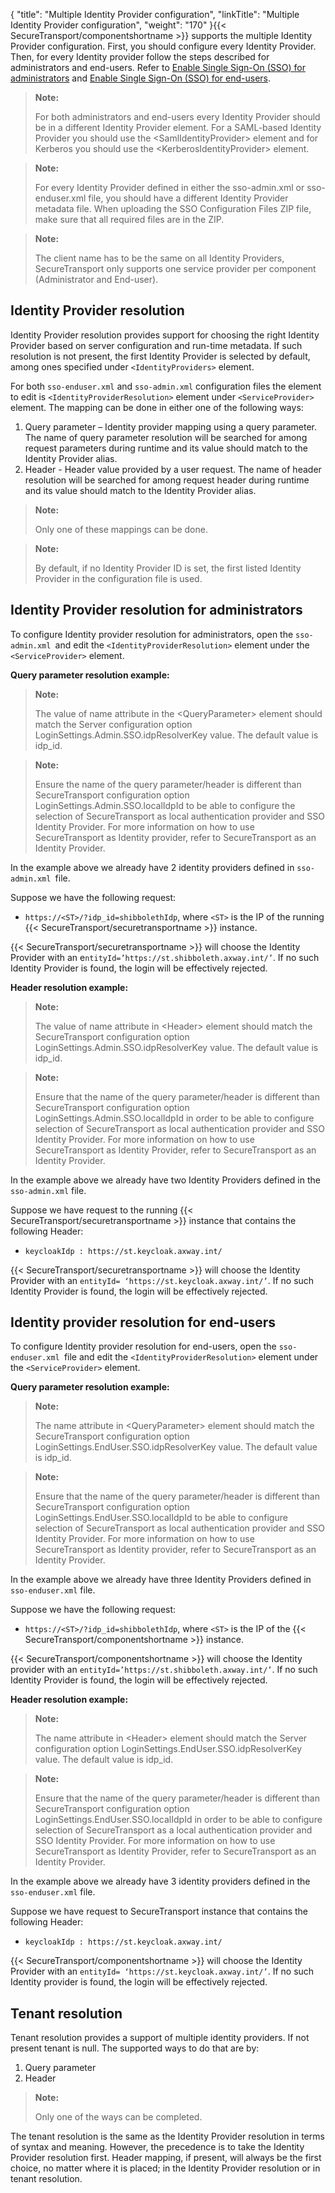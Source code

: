 {
    "title": "Multiple Identity Provider configuration",
    "linkTitle": "Multiple Identity Provider configuration",
    "weight": "170"
}{{< SecureTransport/componentshortname  >}} supports the multiple Identity Provider configuration. First, you should configure every Identity Provider. Then, for every Identity provider follow the steps described for administrators and end-users. Refer to <a href="../c_st_enable_sso_admin#Enable" class="MCXref xref">Enable Single Sign-On (SSO) for administrators</a> and <a href="../c_st_enable_sso_endusers#Enable2" class="MCXref xref">Enable Single Sign-On (SSO) for end-users</a>.

> **Note:**
>
> For both administrators and end-users every Identity Provider should be in a different Identity Provider element. For a SAML-based Identity Provider you should use the &lt;SamlIdentityProvider> element and for Kerberos you should use the &lt;KerberosIdentityProvider> element.

> **Note:**
>
> For every Identity Provider defined in either the sso-admin.xml or sso-enduser.xml file, you should have a different Identity Provider metadata file. When uploading the SSO Configuration Files ZIP file, make sure that all required files are in the ZIP.

> **Note:**
>
> The client name has to be the same on all Identity Providers, SecureTransport only supports one service provider per component (Administrator and End-user).

## Identity Provider resolution

Identity Provider resolution provides support for choosing the right Identity Provider based on server configuration and run-time metadata. If such resolution is not present, the first Identity Provider is selected by default, among ones specified under `<IdentityProviders>` element.

For both `sso-enduser.xml` and `sso-admin.xml` configuration files the element to edit is `<IdentityProviderResolution>` element under `<ServiceProvider>` element. The mapping can be done in either one of the following ways:

1.  Query parameter – Identity provider mapping using a query parameter. The name of query parameter resolution will be searched for among request parameters during runtime and its value should match to the Identity Provider alias.
2.  Header - Header value provided by a user request. The name of header resolution will be searched for among request header during runtime and its value should match to the Identity Provider alias.

> **Note:**
>
> Only one of these mappings can be done.

> **Note:**
>
> By default, if no Identity Provider ID is set, the first listed Identity Provider in the configuration file is used.

## Identity Provider resolution for administrators

To configure Identity provider resolution for administrators, open the `sso-admin.xml `and edit the `<IdentityProviderResolution>` element under the `<ServiceProvider>` element.

**Query parameter resolution example:**



> **Note:**
>
> The value of name attribute in the &lt;QueryParameter> element should match the Server configuration option LoginSettings.Admin.SSO.idpResolverKey value. The default value is idp\_id.

> **Note:**
>
> Ensure the name of the query parameter/header is different than SecureTransport configuration option LoginSettings.Admin.SSO.localIdpId to be able to configure the selection of SecureTransport as local authentication provider and SSO Identity Provider. For more information on how to use SecureTransport as Identity provider, refer to SecureTransport as an Identity Provider.

In the example above we already have 2 identity providers defined in `sso-admin.xml `file.

Suppose we have the following request:

-   `https://<ST>/?idp_id=shibbolethIdp`, where `<ST>` is the IP of the running {{< SecureTransport/securetransportname >}} instance.

{{< SecureTransport/securetransportname  >}} will choose the Identity Provider with an e`ntityId=’https://st.shibboleth.axway.int/’`. If no such Identity Provider is found, the login will be effectively rejected.

**Header resolution example:**



> **Note:**
>
> The value of name attribute in &lt;Header> element should match the SecureTransport configuration option LoginSettings.Admin.SSO.idpResolverKey value. The default value is idp\_id.

> **Note:**
>
> Ensure that the name of the query parameter/header is different than SecureTransport configuration option LoginSettings.Admin.SSO.localIdpId in order to be able to configure selection of SecureTransport as local authentication provider and SSO Identity Provider. For more information on how to use SecureTransport as Identity Provider, refer to SecureTransport as an Identity Provider.

In the example above we already have two Identity Providers defined in the `sso-admin.xml` file.

Suppose we have request to the running {{< SecureTransport/securetransportname  >}} instance that contains the following Header:

-   `keycloakIdp : https://st.keycloak.axway.int/`

{{< SecureTransport/securetransportname  >}} will choose the Identity Provider with an `entityId= ‘https://st.keycloak.axway.int/’`. If no such Identity Provider is found, the login will be effectively rejected.

## Identity provider resolution for end-users

To configure Identity provider resolution for end-users, open the `sso-enduser.xml `file and edit the `<IdentityProviderResolution>` element under the `<ServiceProvider>` element.

**Query parameter resolution example:**



> **Note:**
>
> The name attribute in &lt;QueryParameter> element should match the SecureTransport configuration option LoginSettings.EndUser.SSO.idpResolverKey value. The default value is idp\_id.

> **Note:**
>
> Ensure that the name of the query parameter/header is different than SecureTransport configuration option LoginSettings.EndUser.SSO.localIdpId to be able to configure selection of SecureTransport as local authentication provider and SSO Identity Provider. For more information on how to use SecureTransport as Identity provider, refer to SecureTransport as an Identity Provider.

In the example above we already have three Identity Providers defined in `sso-enduser.xml` file.

Suppose we have the following request:

-   `https://<ST>/?idp_id=shibbolethIdp`, where `<ST>` is the IP of the {{< SecureTransport/componentshortname >}} instance.

{{< SecureTransport/componentshortname  >}} will choose the Identity provider with an `entityId=’https://st.shibboleth.axway.int/’`. If no such Identity Provider is found, the login will be effectively rejected.

**Header resolution example:**



> **Note:**
>
> The name attribute in &lt;Header> element should match the Server configuration option LoginSettings.EndUser.SSO.idpResolverKey value. The default value is idp\_id.

> **Note:**
>
> Ensure that the name of the query parameter/header is different than SecureTransport configuration option LoginSettings.EndUser.SSO.localIdpId in order to be able to configure selection of SecureTransport as a local authentication provider and SSO Identity Provider. For more information on how to use SecureTransport as Identity Provider, refer to SecureTransport as an Identity Provider.

In the example above we already have 3 identity providers defined in the `sso-enduser.xml` file.

Suppose we have request to SecureTransport instance that contains the following Header:

-   `keycloakIdp : https://st.keycloak.axway.int/`

{{< SecureTransport/componentshortname  >}} will choose the Identity Provider with an `entityId= ‘https://st.keycloak.axway.int/’`. If no such Identity provider is found, the login will be effectively rejected.

## Tenant resolution

Tenant resolution provides a support of multiple identity providers. If not present tenant is null. The supported ways to do that are by:

1.  Query parameter
2.  Header

> **Note:**
>
> Only one of the ways can be completed.

The tenant resolution is the same as the Identity Provider resolution in terms of syntax and meaning. However, the precedence is to take the Identity Provider resolution first. Header mapping, if present, will always be the first choice, no matter where it is placed; in the Identity Provider resolution or in tenant resolution.
